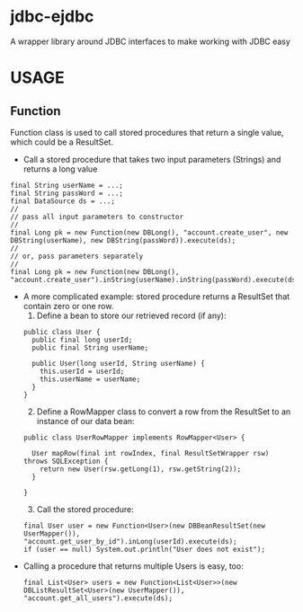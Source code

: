 # jdbc-ejdbc
A wrapper library around JDBC interfaces to make working with JDBC easy


# USAGE
## Function
Function class is used to call stored procedures that return a single value, which could be a ResultSet.

* Call a stored procedure that takes two input parameters (Strings) and returns a long value
```
final String userName = ...;
final String passWord = ...;
final DataSource ds = ...;
//
// pass all input parameters to constructor
//
final Long pk = new Function(new DBLong(), "account.create_user", new DBString(userName), new DBString(passWord)).execute(ds);
//
// or, pass parameters separately
//
final Long pk = new Function(new DBLong(), "account.create_user").inString(userName).inString(passWord).execute(ds);
```
* A more complicated example: stored procedure returns a ResultSet that contain zero or one row.
    1. Define a bean to store our retrieved record (if any):
    ```
    public class User {
      public final long userId;
      public final String userName;

      public User(long userId, String userName) {
        this.userId = userId;
        this.userName = userName;
      }
    }
    ```
    2. Define a RowMapper class to convert a row from the ResultSet to an instance of our data bean:
    ```
    public class UserRowMapper implements RowMapper<User> {

      User mapRow(final int rowIndex, final ResultSetWrapper rsw) throws SQLException {
        return new User(rsw.getLong(1), rsw.getString(2));
      }

    }
    ```
    3. Call the stored procedure:
    ```
    final User user = new Function<User>(new DBBeanResultSet(new UserMapper()), "account.get_user_by_id").inLong(userId).execute(ds);
    if (user == null) System.out.println("User does not exist");
    ```
* Calling a procedure that returns multiple Users is easy, too:
    ```
    final List<User> users = new Function<List<User>>(new DBListResultSet<User>(new UserMapper()), "account.get_all_users").execute(ds);
    ```


